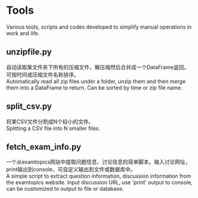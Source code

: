 # Tools

Various tools, scripts and codes developed to simplify manual operations in work and life.

## unzipfile.py
 
自动读取某文件夹下所有的压缩文件，解压缩然后合并成一个DataFrame返回。可按时间或压缩文件名称排序。   
Automatically read all zip files under a folder, unzip them and then merge them into a DataFrame to return. Can be sorted by time or zip file name.

## split_csv.py

将某CSV文件分割成N个较小的文件。   
Splitting a CSV file into N smaller files.

## fetch_exam_info.py

一个从examtopics网站中提取问题信息、讨论信息的简单脚本。输入讨论网址，print输出到console，可自定义输出到文件或数据库中。   
A simple script to extract question information, discussion information from the examtopics website. Input discussion URL, use 'print' output to console, can be customized to output to file or database.
